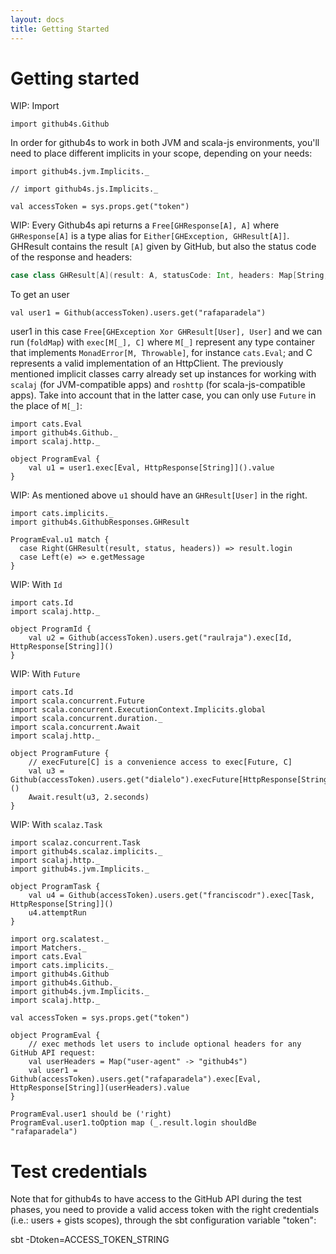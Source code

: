 ```yaml
---
layout: docs
title: Getting Started
---
```


# Getting started

WIP: Import

```tut:silent
import github4s.Github
```

In order for github4s to work in both JVM and scala-js environments, you'll need to place different implicits in your scope, depending on your needs:

```tut:silent
import github4s.jvm.Implicits._
```

```tut:silent
// import github4s.js.Implicits._
```

```tut:invisible
val accessToken = sys.props.get("token")
```

WIP: Every Github4s api returns a `Free[GHResponse[A], A]` where `GHResponse[A]` is a type alias for `Either[GHException, GHResult[A]]`. GHResult contains the result `[A]` given by GitHub, but also the status code of the response and headers:

```scala
case class GHResult[A](result: A, statusCode: Int, headers: Map[String, IndexedSeq[String]])
```

To get an user

```tut:silent
val user1 = Github(accessToken).users.get("rafaparadela")
```

user1 in this case `Free[GHException Xor GHResult[User], User]` and we can run (`foldMap`) with `exec[M[_], C]` where `M[_]` represent any type container that implements `MonadError[M, Throwable]`, for instance `cats.Eval`; and C represents a valid implementation of an HttpClient. The previously mentioned implicit classes carry already set up instances for working with `scalaj` (for JVM-compatible apps) and `roshttp` (for scala-js-compatible apps). Take into account that in the latter case, you can only use `Future` in the place of `M[_]`:

```tut:silent
import cats.Eval
import github4s.Github._
import scalaj.http._

object ProgramEval {
    val u1 = user1.exec[Eval, HttpResponse[String]]().value
}

```

WIP: As mentioned above `u1` should have an `GHResult[User]` in the right.

```tut:invisible
import cats.implicits._
import github4s.GithubResponses.GHResult
```

```tut:book
ProgramEval.u1 match {
  case Right(GHResult(result, status, headers)) => result.login
  case Left(e) => e.getMessage
}
```

WIP:  With `Id`

```tut:silent
import cats.Id
import scalaj.http._

object ProgramId {
    val u2 = Github(accessToken).users.get("raulraja").exec[Id, HttpResponse[String]]()
}
```

WIP: With `Future`

```tut:silent
import cats.Id
import scala.concurrent.Future
import scala.concurrent.ExecutionContext.Implicits.global
import scala.concurrent.duration._
import scala.concurrent.Await
import scalaj.http._

object ProgramFuture {
    // execFuture[C] is a convenience access to exec[Future, C]
    val u3 = Github(accessToken).users.get("dialelo").execFuture[HttpResponse[String]]()
    Await.result(u3, 2.seconds)
}
```

WIP: With `scalaz.Task`

```tut:silent
import scalaz.concurrent.Task
import github4s.scalaz.implicits._
import scalaj.http._
import github4s.jvm.Implicits._

object ProgramTask {
    val u4 = Github(accessToken).users.get("franciscodr").exec[Task, HttpResponse[String]]()
    u4.attemptRun
}
```

```tut:invisible
import org.scalatest._
import Matchers._
import cats.Eval
import cats.implicits._
import github4s.Github
import github4s.Github._
import github4s.jvm.Implicits._
import scalaj.http._

val accessToken = sys.props.get("token")
```

```tut:book
object ProgramEval {
    // exec methods let users to include optional headers for any GitHub API request:
    val userHeaders = Map("user-agent" -> "github4s")
    val user1 = Github(accessToken).users.get("rafaparadela").exec[Eval, HttpResponse[String]](userHeaders).value
}

ProgramEval.user1 should be ('right)
ProgramEval.user1.toOption map (_.result.login shouldBe "rafaparadela")
```

# Test credentials

Note that for github4s to have access to the GitHub API during the test phases, you need to provide a valid access token with the right credentials (i.e.: users + gists scopes), through the sbt configuration variable "token":

sbt -Dtoken=ACCESS_TOKEN_STRING
```